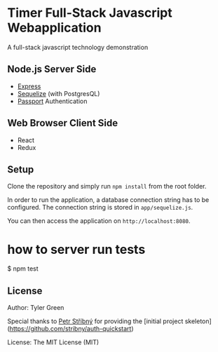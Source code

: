# Timer Full-Stack Javascript Webapplication
A full-stack javascript technology demonstration

## Node.js Server Side
- [Express](http://expressjs.com/)
- [Sequelize](http://sequelizejs.com) (with PostgresQL)
- [Passport](http://passportjs.com) Authentication 
## Web Browser Client Side
- React
- Redux

## Setup
Clone the repository and simply run `npm install` from the root folder.

In order to run the application, a database connection string has to be configured. The connection string is stored in `app/sequelize.js`.

You can then access the application on `http://localhost:8080`.

# how to server run tests
$ npm test


## License

Author: Tyler Green

Special thanks to [Petr Stříbný](http://stribny.name) for providing the [initial project skeleton] (https://github.com/stribny/auth-quickstart)

License: The MIT License (MIT)

